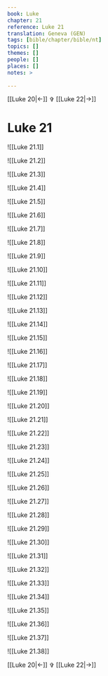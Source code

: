 ```yaml
---
book: Luke
chapter: 21
reference: Luke 21
translation: Geneva (GEN)
tags: [bible/chapter/bible/nt]
topics: []
themes: []
people: []
places: []
notes: >
  
---
```


[[Luke 20|<-]] ✞ [[Luke 22|->]]

# Luke 21

![[Luke 21.1]]

![[Luke 21.2]]

![[Luke 21.3]]

![[Luke 21.4]]

![[Luke 21.5]]

![[Luke 21.6]]

![[Luke 21.7]]

![[Luke 21.8]]

![[Luke 21.9]]

![[Luke 21.10]]

![[Luke 21.11]]

![[Luke 21.12]]

![[Luke 21.13]]

![[Luke 21.14]]

![[Luke 21.15]]

![[Luke 21.16]]

![[Luke 21.17]]

![[Luke 21.18]]

![[Luke 21.19]]

![[Luke 21.20]]

![[Luke 21.21]]

![[Luke 21.22]]

![[Luke 21.23]]

![[Luke 21.24]]

![[Luke 21.25]]

![[Luke 21.26]]

![[Luke 21.27]]

![[Luke 21.28]]

![[Luke 21.29]]

![[Luke 21.30]]

![[Luke 21.31]]

![[Luke 21.32]]

![[Luke 21.33]]

![[Luke 21.34]]

![[Luke 21.35]]

![[Luke 21.36]]

![[Luke 21.37]]

![[Luke 21.38]]

[[Luke 20|<-]] ✞ [[Luke 22|->]]
